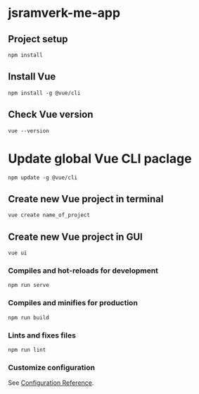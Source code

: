 # jsramverk-me-app

## Project setup
```
npm install
```

## Install Vue
```
npm install -g @vue/cli
```

## Check Vue version
```
vue --version
```

# Update global Vue CLI paclage
```
npm update -g @vue/cli
```


## Create new Vue project in terminal
```
vue create name_of_project
```

## Create new Vue project in GUI
```
vue ui
```

### Compiles and hot-reloads for development
```
npm run serve
```

### Compiles and minifies for production
```
npm run build
```

### Lints and fixes files
```
npm run lint
```

### Customize configuration
See [Configuration Reference](https://cli.vuejs.org/config/).
